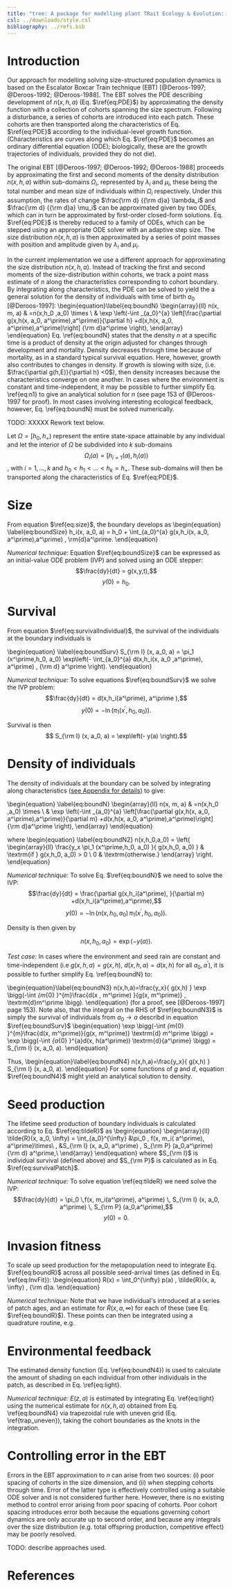 ```yaml
---
title: "tree: A package for modelling plant TRait Ecology & Evolution: _Approximating system dynamics using the EBT_"
csl: ../downloads/style.csl
bibliography: ../refs.bib
---
```


# Introduction

Our approach for modelling solving size-structured population dynamics is based on the Escalator Boxcar Train technique  (EBT) [@Deroos-1997; @Deroos-1992; @Deroos-1988]. The EBT solves the PDE describing development of $n(x,h,a)$ (Eq. $\ref{eq:PDE}$) by approximating the density function with a collection of cohorts spanning the size spectrum. Following a disturbance, a series of cohorts are introduced into each patch. These cohorts are then transported along the characteristics of Eq. $\ref{eq:PDE}$ according to the individual-level growth function. (Characteristics are curves along which Eq. $\ref{eq:PDE}$  becomes an ordinary differential equation (ODE); biologically, these are the growth trajectories of individuals, provided they do not die).

The original EBT [@Deroos-1997; @Deroos-1992; @Deroos-1988] proceeds by approximating the first and second moments of the density distribution $n \left( x,h,a \right)$ within sub-domains $\Omega_i$, represented by $\lambda_i$ and $\mu_i$, these being the total number and mean size of individuals within $\Omega_i$ respectively. Under this assumption, the rates of change $\frac{\rm d} {{\rm d}a} \lambda_i$ and $\frac{\rm d} {{\rm d}a} \mu_i$ can be approximated given by two ODEs, which can in turn be approximated by first-order closed-form solutions. Eq. $\ref{eq:PDE}$ is thereby reduced to a family of ODEs, which can be stepped using an appropriate ODE solver with an adaptive step size. The size distribution $n(x,h,a)$ is then approximated by a series of point masses with position and amplitude given by $\lambda_i$ and $\mu_i$.

In the current implementation we use a different approach for approximating the size distribution $n(x,h,a)$. Instead of tracking the first and second moments of the size-distribution within cohorts, we track a point mass estimate of $n$ along the characteristics corresponding to cohort boundary. By integrating along characteristics, the PDE can be solved to yield the a general solution for the density of individuals with time of birth $a_{0}$ [@Deroos-1997]:
\begin{equation}\label{eq:boundN}
 \begin{array}{ll}
  n(x, m, a) & =n(x,h_0 ,a_0) \times \\
  & \exp \left(-\int _{a_0}^{a} \left[\frac{\partial g(x,h(x, a_0, a^\prime),a^\prime)}{\partial h} +d(x,h(x, a_0, a^\prime),a^\prime)\right] {\rm d}a^\prime \right),
  \end{array}
\end{equation}
Eq. \ref{eq:boundN} states that the density $n$ at a specific time is a product of density at the origin adjusted for changes through development and mortality. Density decreases through time because of mortality, as in a standard typical survival equation. Here, however, growth also contributes to changes in density. If growth is slowing with size, (i.e. $\frac{\partial g(h,E)}{\partial h}  <0$), then density increases because the characteristics converge on one another. In cases where the environment is constant and time-independent, it may be possible to further simplify Eq. \ref{eq:n1} to give an analytical solution  for $n$ (see page 153 of @Deroos-1997 for proof).  In most cases involving interesting ecological feedback, however, Eq. \ref{eq:boundN} must be solved numerically.

TODO: XXXXX Rework text below.

Let $\Omega = \left[h_0, h_+ \right)$ represent the entire state-space attainable by any individual and let the interior of $\Omega$ be subdivided into $k$ sub-domains  $$\Omega_i(a) = \left[h_{i=1}(a),h_i(a) \right) $$ , with $i=1,\dots, k$ and $h_0 < h_1<	\ldots<h_k = h_+$. These sub-domains will then be transported along the characteristics of Eq. $\ref{eq:PDE}$.

# Size

From equation  $\ref{eq:size}$, the boundary develops as
\begin{equation} \label{eq:boundSize}
  h_i(x, a_0, a) = h_0 + \int_{a_0}^{a} g(x,h_i(x, a_0, a^\prime),a^\prime) \, \rm{d}a^\prime.
\end{equation}

*Numerical technique:* Equation $\ref{eq:boundSize}$ can be expressed as an initial-value ODE problem (IVP) and solved using an ODE stepper:
$$\frac{dy}{dt} = g(x,y,t),$$
$$ y(0) = h_0.$$

# Survival
From equation  $\ref{eq:survivalIndividual}$, the survival of the individuals at the boundary individuals is

\begin{equation} \label{eq:boundSurv} S_{\rm I} (x, a_0, a) =  \pi_1 (x^\prime,h_0, a_0)  \exp\left(- \int_{a_0}^{a} d(x,h_i(x, a_0 ,a^\prime), a^\prime) \, {\rm d} a^\prime \right).
\end{equation}

*Numerical technique:* To solve equations $\ref{eq:boundSurv}$ we solve the IVP problem:
$$\frac{dy}{dt} = d(x,h_i(a^\prime), a^\prime ),$$
$$ y(0) = - \ln\left(\pi_1 (x^\prime,h_0, a_0)\right) .$$

Survival is then
$$ S_{\rm I} (x, a_0, a) = \exp\left(- y(a) \right).$$

# Density of individuals

The density of individuals at the boundary can be solved by integrating along characteristics ([see Appendix for details](#IntegrationAlongCharacteristics)) to give:

\begin{equation} \label{eq:boundN}
  \begin{array}{ll}
  n(x, m, a) & =n(x,h_0 ,a_0) \times \\
  & \exp \left(-\int _{a_0}^{a} \left[\frac{\partial g(x,h(x, a_0, a^\prime),a^\prime)}{\partial m} +d(x,h(x, a_0, a^\prime),a^\prime)\right] {\rm d}a^\prime \right),
  \end{array}
\end{equation}

where
\begin{equation} \label{eq:boundN2}
  n(x,h_0,a_0)  = \left\{
  \begin{array}{ll}   \frac{y_x  \pi_1 (x^\prime,h_0, a_0) }{ g(x,h_0, a_0) }  & \textrm{if } g(x,h_0, a_0) > 0 \\
  0 & \textrm{otherwise.}
  \end{array} \right.
\end{equation}

*Numerical technique:* To solve Eq. $\ref{eq:boundN}$ we need to solve the IVP:
$$\frac{dy}{dt} = \frac{\partial g(x,h_i(a^\prime), }{\partial m} +d(x,h_i(a^\prime),a^\prime),$$
$$ y(0) = -\ln\left(n(x,h_0 ,a_0) \, \pi_1 (x^\prime,h_0, a_0) \right).$$

Density is then given by

$$n(x,h_0 ,a_0) =\exp(-y(a)).$$

*Test case:* In cases where the environment and seed rain are constant and time-independent (i.e $g(x,h,a) = g(x,h)$, $d(x,h,a) = d(x,h)$  for all $a_0, a^\prime$),  it is possible to further simplify Eq. \ref{eq:boundN} to:

\begin{equation}\label{eq:boundN3}
	n(x,h,a)=\frac{y_x}{ g(x,h) } \exp \bigg(-\int _{m_{0} }^{m}\frac{d(x , m^\prime) }{g(x, m^\prime)} \, \textrm{d}m^\prime \bigg).
\end{equation}
(for a proof, see [@Deroos-1997] page 153). Note also, that the integral on the RHS of $\ref{eq:boundN3}$ is simply the survival of individuals from $a_0 \rightarrow a$ describd in equation $\ref{eq:boundSurv}$
\begin{equation} \exp \bigg(-\int _{m_{0} }^{m}\frac{d(x, m^\prime)}{g(x, m^\prime)}  \textrm{d} m^\prime \bigg) = \exp \bigg(-\int _{a_{0} }^{a}d(x, h(a^\prime)) \textrm{d}{a^\prime} \bigg) = S_{\rm I} (x, a_0, a).
\end{equation}

Thus,
\begin{equation}\label{eq:boundN4}
	n(x,h,a)=\frac{y_x}{ g(x,h) } S_{\rm I} (x, a_0, a).
\end{equation}
For some functions of $g$ and $d$, equation $\ref{eq:boundN4}$ might yield an analytical solution to density.

# Seed production

The lifetime seed production of boundary individuals  is calculated according to Eq. $\ref{eq:tildeR}$ as
\begin{equation}
  \begin{array}{ll}
  \tilde{R}(x, a_0, \infty) = \int_{a_0}^{\infty}  &\pi_0 \, f(x, m_i( a^\prime), a^\prime)\times\\ \, &S_{\rm I} (x, a_0, a^\prime) \, S_{\rm P} (a_0,a^\prime)  {\rm d} a^\prime,\\
  \end{array}
\end{equation}
where $S_{\rm I}$ is individual survival (defined above) and
$S_{\rm P}$ is calculated as in Eq. $\ref{eq:survivalPatch}$.

*Numerical technique:* To solve equation \ref{eq:tildeR} we need solve the IVP:
$$\frac{dy}{dt} = \pi_0 \,f(x, m_i(a^\prime), a^\prime) \, S_{\rm I} (x, a_0, a^\prime) \, S_{\rm P} (a_0,a^\prime),$$
$$ y(0) = 0.$$

# Invasion fitness

To scale up seed production for the metapopulation need to integrate Eq. $\ref{eq:boundR}$ across all possible seed-arrival times (as defined in Eq. \ref{eq:InvFit}):
\begin{equation} R(x) = \int_0^{\infty}  p(a) \, \tilde{R}(x, a, \infty) \, {\rm d}a.
\end{equation}

*Numerical technique:*  Note that we have individual's introduced at a series of patch ages, and an estimate for $\tilde{R}(x, a, \infty)$ for each of these (see Eq. $\ref{eq:boundR}$). These points can then be integrated using a quadrature routine, e.g.

# Environmental feedback

The estimated density function  (Eq. \ref{eq:boundN4}) is used to calculate the amount of shading on each individual from other individuals in the patch, as described in Eq. \ref{eq:light}.

*Numerical technique:*  $E(z,a)$ is estimated by integrating  Eq. \ref{eq:light} using the numerical estimate for $n(x,h,a)$ obtained from Eq. \ref{eq:boundN4} via trapezoidal rule with uneven grid (Eq. \ref{trap_uneven}), taking the cohort boundaries as the knots in the integration.

# Controlling error in the EBT

Errors in the EBT approximation to $n$ can arise from two sources: (i) poor spacing of cohorts in the size dimension, and (ii) when stepping cohorts through time. Error of the latter type is effectively controlled using a suitable ODE solver and is not considered further here. However, there is no existing method to control error arising from poor spacing of cohorts. Poor cohort spacing introduces error both because the equations governing cohort dynamics are only accurate up to second order, and because any integrals over the size distribution (e.g. total offspring production, competitive effect) may be poorly resolved.

TODO: describe approaches used.

# References
